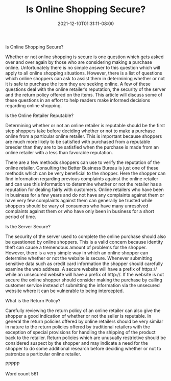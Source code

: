 ﻿---
title: "Is Online Shopping Secure?"
date: 2021-12-10T01:31:11-08:00
description: "TXT Tips for Web Success"
featured_image: "/images/TXT.jpg"
tags: ["TXT"]
---

Is Online Shopping Secure?

Whether or not online shopping is secure is one question which gets asked over and over again by those who are considering making a purchase online. Unfortunately there is no simple answer to this question which will apply to all online shopping situations. However, there is a list of questions which online shoppers can ask to assist them in determining whether or not it is safe to purchase the item they are seeking online. A few of these questions deal with the online retailer’s reputation, the security of the server and the return policy offered on the items. This article will discuss some of these questions in an effort to help readers make informed decisions regarding online shopping. 

Is the Online Retailer Reputable?

Determining whether or not an online retailer is reputable should be the first step shoppers take before deciding whether or not to make a purchase online from a particular online retailer. This is important because shoppers are much more likely to be satisfied with purchased from a reputable breeder than they are to be satisfied when the purchase is made from an online retailer with a less than favorable reputation. 

There are a few methods shoppers can use to verify the reputation of the online retailer. Consulting the Better Business Bureau is just one of these methods which can be very beneficial to the shopper. Here the shopper can find information regarding previous complaints against the online retailer and can use this information to determine whether or not the retailer has a reputation for dealing fairly with customers. Online retailers who have been in business for a few years and do not have any complaints against them or have very few complaints against them can generally be trusted while shoppers should be wary of consumers who have many unresolved complaints against them or who have only been in business for a short period of time. 

Is the Server Secure?

The security of the server used to complete the online purchase should also be questioned by online shoppers. This is a valid concern because identity theft can cause a tremendous amount of problems for the shopper. However, there is a very simple way in which an online shopper can determine whether or not the website is secure. Whenever submitting sensitive data such as credit card information the shopper should carefully examine the web address. A secure website will have a prefix of https:// while an unsecured website will have a prefix of http://. If the website is not secure the online shopper should consider making the purchase by calling customer service instead of submitting the information via the unsecured website where it can be vulnerable to being intercepted. 

What is the Return Policy?

Carefully reviewing the return policy of an online retailer can also give the shopper a good indication of whether or not the seller is reputable. In general the return policies offered by online retailers should be very similar in nature to the return policies offered by traditional retailers with the exception of special provisions for handling the shipping of the product back to the retailer. Return policies which are unusually restrictive should be considered suspect by the shopper and may indicate a need for the shopper to do some additional research before deciding whether or not to patronize a particular online retailer. 

PPPPP

Word count 561

